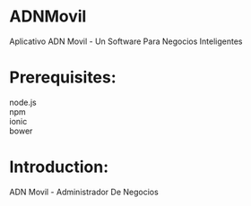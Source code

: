 # ADNMovil
Aplicativo ADN Movil - Un Software Para Negocios Inteligentes

# Prerequisites:

node.js<br>
npm<br>
ionic<br>
bower<br>

# Introduction:

ADN Movil - Administrador De Negocios
